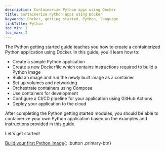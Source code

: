 ```yaml
---
description: Containerize Python apps using Docker
title: Containerize Python apps using Docker
keywords: Docker, getting started, Python, language
linkTitle: Python
toc_min: 1
toc_max: 2
---
```


The Python getting started guide teaches you how to create a containerized
Python application using Docker. In this guide, you'll learn how to:

- Create a sample Python application
- Create a new Dockerfile which contains instructions required to build a Python
  image
- Build an image and run the newly built image as a container
- Set up volumes and networking
- Orchestrate containers using Compose
- Use containers for development
- Configure a CI/CD pipeline for your application using GitHub Actions
- Deploy your application to the cloud

After completing the Python getting started modules, you should be able to
containerize your own Python application based on the examples and instructions
provided in this guide.

Let's get started!

[Build your first Python image](build-images.md){: .button .primary-btn}
